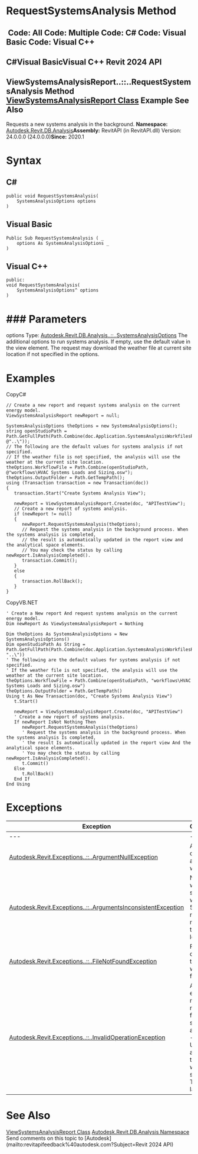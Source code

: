 # RequestSystemsAnalysis Method

﻿
 Code: All Code: Multiple Code: C# Code: Visual Basic Code: Visual C++   
---  
C#Visual BasicVisual C++
Revit 2024 API  
---  
ViewSystemsAnalysisReport..::..RequestSystemsAnalysis Method   
[ViewSystemsAnalysisReport Class](a7b5b7de-dfdb-e57f-7fac-1ff1dbf35e4d.md "ViewSystemsAnalysisReport Class") Example See Also  
---  
Requests a new systems analysis in the background. 
**Namespace:** [Autodesk.Revit.DB.Analysis](958e2e12-587d-f188-5d7b-f13d7dbfdf48.md "Autodesk.Revit.DB.Analysis Namespace")**Assembly:** RevitAPI (in RevitAPI.dll) Version: 24.0.0.0 (24.0.0.0)**Since:** 2020.1 
# Syntax
C#  
---  
```text
public void RequestSystemsAnalysis(
	SystemsAnalysisOptions options
)
```
  
Visual Basic  
---  
```text
Public Sub RequestSystemsAnalysis ( _
	options As SystemsAnalysisOptions _
)
```
  
Visual C++  
---  
```text
public:
void RequestSystemsAnalysis(
	SystemsAnalysisOptions^ options
)
```
  
# ### Parameters
options
    Type: [Autodesk.Revit.DB.Analysis..::..SystemsAnalysisOptions](8d8fe6a8-d3f6-c4fd-99ac-3181ba0253d6.md "SystemsAnalysisOptions Class") The additional options to run systems analysis. If empty, use the default value in the view element. The request may download the weather file at current site location if not specified in the options. 
# Examples
CopyC#
```text
// Create a new report and request systems analysis on the current energy model.
ViewSystemsAnalysisReport newReport = null;

SystemsAnalysisOptions theOptions = new SystemsAnalysisOptions();
string openStudioPath = Path.GetFullPath(Path.Combine(doc.Application.SystemsAnalysisWorkfilesRootPath, @"..\"));
// The following are the default values for systems analysis if not specified.
// If the weather file is not specified, the analysis will use the weather at the current site location.
theOptions.WorkflowFile = Path.Combine(openStudioPath, @"workflows\HVAC Systems Loads and Sizing.osw");
theOptions.OutputFolder = Path.GetTempPath();
using (Transaction transaction = new Transaction(doc))
{
   transaction.Start("Create Systems Analysis View");

   newReport = ViewSystemsAnalysisReport.Create(doc, "APITestView");
   // Create a new report of systems analysis. 
   if (newReport != null)
   {
      newReport.RequestSystemsAnalysis(theOptions);
      // Request the systems analysis in the background process. When the systems analysis is completed, 
      // the result is automatically updated in the report view and the analytical space elements.
      // You may check the status by calling newReport.IsAnalysisCompleted().
      transaction.Commit();
   }
   else
   {
      transaction.RollBack();
   }
}
```

CopyVB.NET
```text
' Create a New report And request systems analysis on the current energy model.
Dim newReport As ViewSystemsAnalysisReport = Nothing

Dim theOptions As SystemsAnalysisOptions = New SystemsAnalysisOptions()
Dim openStudioPath As String = Path.GetFullPath(Path.Combine(doc.Application.SystemsAnalysisWorkfilesRootPath, "..\"))
' The following are the default values for systems analysis if not specified.
' If the weather file is not specified, the analysis will use the weather at the current site location.
theOptions.WorkflowFile = Path.Combine(openStudioPath, "workflows\HVAC Systems Loads and Sizing.osw")
theOptions.OutputFolder = Path.GetTempPath()
Using t As New Transaction(doc, "Create Systems Analysis View")
   t.Start()

   newReport = ViewSystemsAnalysisReport.Create(doc, "APITestView")
   ' Create a new report of systems analysis. 
   If newReport IsNot Nothing Then
      newReport.RequestSystemsAnalysis(theOptions)
      ' Request the systems analysis in the background process. When the systems analysis Is completed, 
      ' the result Is automatically updated in the report view And the analytical space elements.
      ' You may check the status by calling newReport.IsAnalysisCompleted().
      t.Commit()
   Else
      t.RollBack()
   End If
End Using
```

# Exceptions
| Exception | Condition |
| --- | --- |
| --- | --- |
| [Autodesk.Revit.Exceptions..::..ArgumentNullException](631e1424-60f4-929b-4e52-dda9dcd26316.md "ArgumentNullException Class") | A non-optional argument was null |
| [Autodesk.Revit.Exceptions..::..ArgumentsInconsistentException](05972c68-fa6d-3a83-d720-ad84fbc4780f.md "ArgumentsInconsistentException Class") | No weather station is within 500 nautical miles of this site location. |
| [Autodesk.Revit.Exceptions..::..FileNotFoundException](73250198-dbc6-e760-4297-ec062f00f574.md "FileNotFoundException Class") | Fail to download the weather file. |
| [Autodesk.Revit.Exceptions..::..InvalidOperationException](9e715f03-3884-e539-4dd6-8d7545733adc.md "InvalidOperationException Class") | A valid energy model is required for systems analysis. -or- Unable to access the weather service. Try again later. |

# See Also
[ViewSystemsAnalysisReport Class](a7b5b7de-dfdb-e57f-7fac-1ff1dbf35e4d.md "ViewSystemsAnalysisReport Class")
[Autodesk.Revit.DB.Analysis Namespace](958e2e12-587d-f188-5d7b-f13d7dbfdf48.md "Autodesk.Revit.DB.Analysis Namespace")
Send comments on this topic to [Autodesk](mailto:revitapifeedback%40autodesk.com?Subject=Revit 2024 API)